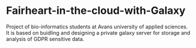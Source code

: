 # Fairheart-in-the-cloud-with-Galaxy
Project of bio-informatics students at Avans university of applied sciences. It is based on buidling and designing a private galaxy server for storage and analysis of GDPR sensitive data.
